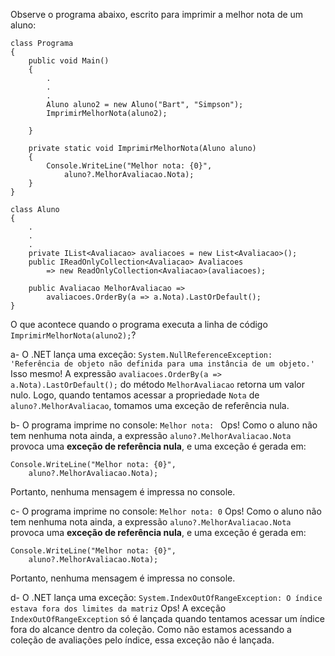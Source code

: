 ﻿Observe o programa abaixo, escrito para imprimir a melhor nota de um 
aluno:

```
class Programa
{
    public void Main()
    {
        .
        .
        .
        Aluno aluno2 = new Aluno("Bart", "Simpson");
        ImprimirMelhorNota(aluno2);

    }

    private static void ImprimirMelhorNota(Aluno aluno)
    {
        Console.WriteLine("Melhor nota: {0}",
            aluno?.MelhorAvaliacao.Nota);
    }
}

class Aluno
{
    .
    .
    .
    private IList<Avaliacao> avaliacoes = new List<Avaliacao>();
    public IReadOnlyCollection<Avaliacao> Avaliacoes
        => new ReadOnlyCollection<Avaliacao>(avaliacoes);

    public Avaliacao MelhorAvaliacao =>
        avaliacoes.OrderBy(a => a.Nota).LastOrDefault();
}

```

O que acontece quando o programa executa a linha de código `ImprimirMelhorNota(aluno2);`?

a- O .NET lança uma exceção: `System.NullReferenceException: 'Referência de objeto não definida para uma instância de um objeto.'`
Isso mesmo! A expressão `avaliacoes.OrderBy(a => a.Nota).LastOrDefault();` do método 
`MelhorAvaliacao` retorna um valor nulo. Logo, quando tentamos acessar a propriedade `Nota`
de `aluno?.MelhorAvaliacao`, tomamos uma exceção de referência nula. 

b- O programa imprime no console: `Melhor nota: `
Ops! Como o aluno não tem nenhuma nota ainda, a expressão `aluno?.MelhorAvaliacao.Nota`
provoca uma **exceção de referência nula**, e uma exceção é gerada em:
```
Console.WriteLine("Melhor nota: {0}",
    aluno?.MelhorAvaliacao.Nota);
```
Portanto, nenhuma mensagem é impressa no console.

c- O programa imprime no console: `Melhor nota: 0`
Ops! Como o aluno não tem nenhuma nota ainda, a expressão `aluno?.MelhorAvaliacao.Nota`
provoca uma **exceção de referência nula**, e uma exceção é gerada em:
```
Console.WriteLine("Melhor nota: {0}",
    aluno?.MelhorAvaliacao.Nota);
```
Portanto, nenhuma mensagem é impressa no console.

d- O .NET lança uma exceção: `System.IndexOutOfRangeException: O índice estava fora dos limites da matriz`
Ops! A exceção `IndexOutOfRangeException` só é lançada quando tentamos acessar um 
índice fora do alcance dentro da coleção. Como não estamos acessando a coleção
de avaliações pelo índice, essa exceção não é lançada.